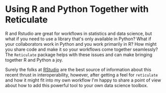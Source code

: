 # Using R and Python Together with Reticulate

R and Rstudio are great for workflows in statistics and data science, but what if you need to use a library that's only available in Python? What if your collaborators work in Python and you work primarily in R? How might you share code and make it so your workflows come together seamlessly? The `Reticulate` package helps with these issues and can make bringing together R and Python a joy. 

Surely the folks at [RStudio](https://rstudio.github.io/reticulate/index.html) are the best source of information about this recent thrust in interoperability, however, after getting a feel for `reticulate` and how it might fit into my own workflow I'm happy to share a point of view about how to add this powerful tool to your own data science toolbox. 
